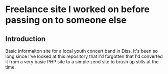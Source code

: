 # Freelance site I worked on before passing on to someone else

## Introduction
Basic informaiton site for a local youth concert band in Diss. It's been so long since I've looked at this repository that I'd forgotten that I'd converted it from a very basic PHP site to a simple zend site to brush up stills at the time. 

